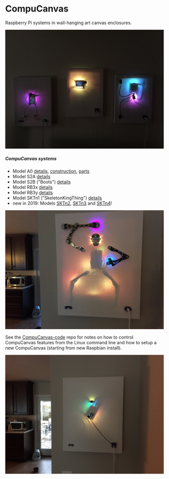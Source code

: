# CompuCanvas

Raspberry Pi systems in wall-hanging art canvas enclosures.

![CompuCanvases-1-dim](doc/images/CompuCanvases-4.jpg)

##### CompuCanvas systems

* Model A0 [details](model/A0), [construction](model/A0/construction), [parts](doc/parts/A-series)
* Model S2A [details](model/S2A)
* Model S2B ("Boots") [details](model/S2B)
* Model RB3x [details](model/RB3x)
* Model RB3y [details](model/RB3y)
* Model SKTn1 ("SkeletonKingThing") [details](model/SKTn1)
* new in 2019: Models [SKTn2](model/SKTn2), [SKTn3](model/SKTn3) and [SKTn4](model/SKTn4)!

![SKTn1](model/SKTn1/images/SKTn1-horiz.jpg)

See the [CompuCanvas-code](https://github.com/cjdaly/CompuCanvas-code) repo for notes on how to control CompuCanvas features from the Linux command line and how to setup a new CompuCanvas (starting from new Raspbian install).

![RB3y](model/RB3y/images/RB3y-horiz2.jpg)
